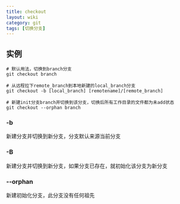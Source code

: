 ```yaml
---
title: checkout
layout: wiki
category: git
tags: [切换分支]
---
```


## 实例

~~~Text
# 默认用法，切换到branch分支
git checkout branch

# 从远程拉下remote_branch到本地新建的local_branch分支
git checkout -b [local_branch] [remotename]/[remote_branch]

# 新建init分支branch并切换到该分支，切换后所有工作目录的文件都为未add状态
git checkout --orphan branch
~~~


### -b

新建分支并切换到新分支，分支默认来源当前分支

### -B

新建分支并切换到新分支，如果分支已存在，就初始化该分支为新分支

### --orphan

新建初始化分支，此分支没有任何祖先
